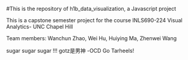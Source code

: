 #This is the repository of h1b_data_visualization, a Javascript project

This is a capstone semester project for the course INLS690-224 Visual Analytics- UNC Chapel Hill

Team members: Wanchun Zhao, Wei Hu, Huiying Ma, Zhenwei Wang

sugar sugar sugar !!! gotz是男神 -OCD Go Tarheels!
